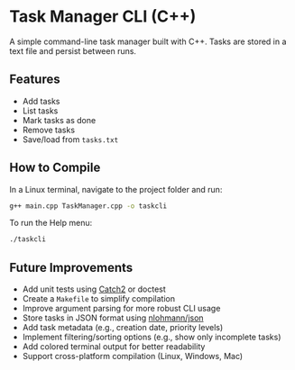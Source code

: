 # Task Manager CLI (C++)

A simple command-line task manager built with C++. Tasks are stored in a text file and persist between runs.

## Features

- Add tasks
- List tasks
- Mark tasks as done
- Remove tasks
- Save/load from `tasks.txt`

## How to Compile

In a Linux terminal, navigate to the project folder and run:

```bash
g++ main.cpp TaskManager.cpp -o taskcli

```

To run the Help menu:

```bash
./taskcli
```
## Future Improvements


- Add unit tests using [Catch2](https://github.com/catchorg/Catch2) or doctest
- Create a `Makefile` to simplify compilation
- Improve argument parsing for more robust CLI usage
- Store tasks in JSON format using [nlohmann/json](https://github.com/nlohmann/json)
- Add task metadata (e.g., creation date, priority levels)
- Implement filtering/sorting options (e.g., show only incomplete tasks)
- Add colored terminal output for better readability
- Support cross-platform compilation (Linux, Windows, Mac)
